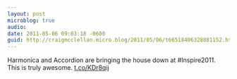 ```yaml
---
layout: post
microblog: true
audio: 
date: 2011-05-06 09:03:18 -0600
guid: http://craigmcclellan.micro.blog/2011/05/06/t66518406328881152.html
---
```

Harmonica and Accordion are bringing the house down at #Inspire2011. This is truly awesome.  [t.co/KDr8qij](http://t.co/KDr8qij)
